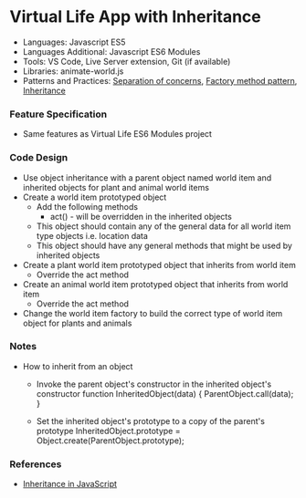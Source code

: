 
# Virtual Life App with Inheritance

* Languages: Javascript ES5
* Languages Additional: Javascript ES6 Modules
* Tools: VS Code, Live Server extension, Git (if available)
* Libraries: animate-world.js
* Patterns and Practices: [Separation of concerns](http://brickhousecodecamp.org/wikipedia/separation_of_concerns.html), [Factory method pattern](http://brickhousecodecamp.org/wikipedia/factory_method_pattern.html), [Inheritance](http://brickhousecodecamp.org/wikipedia/inheritance_oop.html)

### Feature Specification

* Same features as Virtual Life ES6 Modules project

### Code Design

* Use object inheritance with a parent object named world item and inherited objects for plant and animal world items
* Create a world item prototyped object
	* Add the following methods
		* act() - will be overridden in the inherited objects
	* This object should contain any of the general data for all world item type objects i.e. location data
	* This object should have any general methods that might be used by inherited objects
* Create a plant world item prototyped object that inherits from world item
	* Override the act method
* Create an animal world item prototyped object that inherits from world item
	* Override the act method
* Change the world item factory to build the correct type of world item object for plants and animals

### Notes

* How to inherit from an object
	* Invoke the parent object's constructor in the inherited object's constructor
			function InheritedObject(data) {
				ParentObject.call(data);
			}

	* Set the inherited object's prototype to a copy of the parent's prototype
			InheritedObject.prototype = Object.create(ParentObject.prototype);

### References

* [Inheritance in JavaScript](http://brickhousecodecamp.org/docs/javascript/developer.mozilla.org/en-US/docs/Learn/JavaScript/Objects/Inheritance.html)